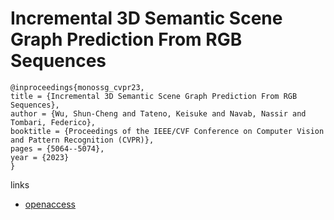 # Incremental 3D Semantic Scene Graph Prediction From RGB Sequences

```
@inproceedings{monossg_cvpr23,
title = {Incremental 3D Semantic Scene Graph Prediction From RGB Sequences},
author = {Wu, Shun-Cheng and Tateno, Keisuke and Navab, Nassir and Tombari, Federico},
booktitle = {Proceedings of the IEEE/CVF Conference on Computer Vision and Pattern Recognition (CVPR)},
pages = {5064--5074},
year = {2023}
}
```

links
- [openaccess](http://openaccess.thecvf.com//content/CVPR2023/html/Wu_Incremental_3D_Semantic_Scene_Graph_Prediction_From_RGB_Sequences_CVPR_2023_paper.html)
